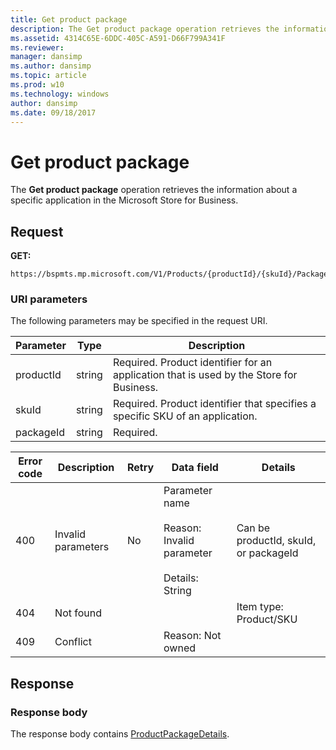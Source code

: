 ```yaml
---
title: Get product package
description: The Get product package operation retrieves the information about a specific application in the Microsoft Store for Business.
ms.assetid: 4314C65E-6DDC-405C-A591-D66F799A341F
ms.reviewer: 
manager: dansimp
ms.author: dansimp
ms.topic: article
ms.prod: w10
ms.technology: windows
author: dansimp
ms.date: 09/18/2017
---
```


# Get product package

The **Get product package** operation retrieves the information about a specific application in the Microsoft Store for Business.

## Request

**GET:**

```http
https://bspmts.mp.microsoft.com/V1/Products/{productId}/{skuId}/Packages/{packageId}
```

### URI parameters

The following parameters may be specified in the request URI.

|Parameter|Type|Description|
|--- |--- |--- |
|productId|string|Required. Product identifier for an application that is used by the Store for Business.|
|skuId|string|Required. Product identifier that specifies a specific SKU of an application.|
|packageId|string|Required.|

|Error code|Description|Retry|Data field|Details|
|--- |--- |--- |--- |--- |
|400|Invalid parameters|No|Parameter name <br/> <br/>Reason: Invalid parameter <br/> <br/>Details: String|Can be productId, skuId, or packageId|
|404|Not found|||Item type: Product/SKU|
|409|Conflict||Reason: Not owned||

## Response

### Response body

The response body contains [ProductPackageDetails](data-structures-windows-store-for-business.md#productpackagedetails).

 






